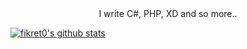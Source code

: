 <div align="center">I write C#, PHP, XD and so more..</div>

[![fikret0's github stats](https://github-readme-stats.vercel.app/api?username=fikret0)](https://github.com/fikret0)
